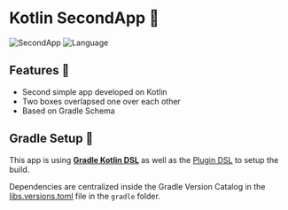 # Kotlin SecondApp 🤖

![SecondApp](https://img.shields.io/badge/reethfx-second--app--brightgreen?logo=dropbox) ![Language](https://img.shields.io/github/languages/top/cortinico/kotlin-android-template?color=blue&logo=kotlin)


## Features 🎨
- Second simple app developed on Kotlin
- Two boxes overlapsed one over each other
- Based on Gradle Schema

## Gradle Setup 🐘
This app is using [**Gradle Kotlin DSL**](https://docs.gradle.org/current/userguide/kotlin_dsl.html) as well as the [Plugin DSL](https://docs.gradle.org/current/userguide/plugins.html#sec:plugins_block) to setup the build.

Dependencies are centralized inside the Gradle Version Catalog in the [libs.versions.toml](gradle/libs.versions.toml) file in the `gradle` folder.
